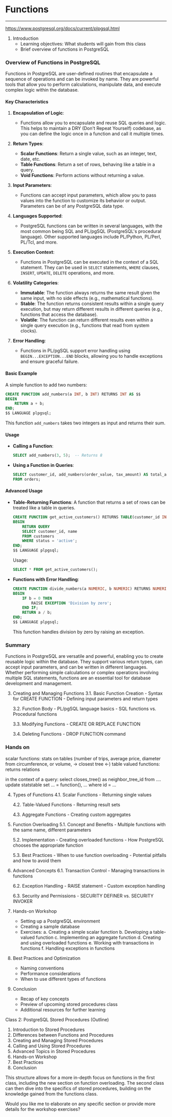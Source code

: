 # Functions

----------------------------------

<https://www.postgresql.org/docs/current/plpgsql.html>

1. Introduction
   - Learning objectives: What students will gain from this class
   - Brief overview of functions in PostgreSQL

### Overview of Functions in PostgreSQL

Functions in PostgreSQL are user-defined routines that encapsulate a sequence of operations and can be invoked by name. They are powerful tools that allow you to perform calculations, manipulate data, and execute complex logic within the database.

#### Key Characteristics

1. **Encapsulation of Logic**:
   - Functions allow you to encapsulate and reuse SQL queries and logic. This helps to maintain a DRY (Don't Repeat Yourself) codebase, as you can define the logic once in a function and call it multiple times.

2. **Return Types**:

   - **Scalar Functions**: Return a single value, such as an integer, text, date, etc.
   - **Table Functions**: Return a set of rows, behaving like a table in a query.
   - **Void Functions**: Perform actions without returning a value.

3. **Input Parameters**:
   - Functions can accept input parameters, which allow you to pass values into the function to customize its behavior or output. Parameters can be of any PostgreSQL data type.

4. **Languages Supported**:
   - PostgreSQL functions can be written in several languages, with the most common being SQL and PL/pgSQL (PostgreSQL's procedural language). Other supported languages include PL/Python, PL/Perl, PL/Tcl, and more.

5. **Execution Context**:
   - Functions in PostgreSQL can be executed in the context of a SQL statement. They can be used in `SELECT` statements, `WHERE` clauses, `INSERT`, `UPDATE`, `DELETE` operations, and more.

6. **Volatility Categories**:
   - **Immutable**: The function always returns the same result given the same input, with no side effects (e.g., mathematical functions).
   - **Stable**: The function returns consistent results within a single query execution, but may return different results in different queries (e.g., functions that access the database).
   - **Volatile**: The function can return different results even within a single query execution (e.g., functions that read from system clocks).

7. **Error Handling**:
   - Functions in PL/pgSQL support error handling using `BEGIN...EXCEPTION...END` blocks, allowing you to handle exceptions and ensure graceful failure.

#### Basic Example

A simple function to add two numbers:

```sql
CREATE FUNCTION add_numbers(a INT, b INT) RETURNS INT AS $$
BEGIN
    RETURN a + b;
END;
$$ LANGUAGE plpgsql;
```

This function `add_numbers` takes two integers as input and returns their sum.

#### Usage

- **Calling a Function**:

  ```sql
  SELECT add_numbers(3, 5);  -- Returns 8
  ```

- **Using a Function in Queries**:

  ```sql
  SELECT customer_id, add_numbers(order_value, tax_amount) AS total_amount
  FROM orders;
  ```

#### Advanced Usage

- **Table-Returning Functions**: A function that returns a set of rows can be treated like a table in queries.

  ```sql
  CREATE FUNCTION get_active_customers() RETURNS TABLE(customer_id INT, name TEXT) AS $$
  BEGIN
      RETURN QUERY
      SELECT customer_id, name
      FROM customers
      WHERE status = 'active';
  END;
  $$ LANGUAGE plpgsql;
  ```

  Usage:

  ```sql
  SELECT * FROM get_active_customers();
  ```

- **Functions with Error Handling**:

  ```sql
  CREATE FUNCTION divide_numbers(a NUMERIC, b NUMERIC) RETURNS NUMERIC AS $$
  BEGIN
      IF b = 0 THEN
          RAISE EXCEPTION 'Division by zero';
      END IF;
      RETURN a / b;
  END;
  $$ LANGUAGE plpgsql;
  ```

  This function handles division by zero by raising an exception.

### Summary

Functions in PostgreSQL are versatile and powerful, enabling you to create reusable logic within the database. They support various return types, can accept input parameters, and can be written in different languages. Whether performing simple calculations or complex operations involving multiple SQL statements, functions are an essential tool for database development and management.

3. Creating and Managing Functions
   3.1. Basic Function Creation
       - Syntax for CREATE FUNCTION
       - Defining input parameters and return types

   3.2. Function Body
       - PL/pgSQL language basics
       - SQL functions vs. Procedural functions

   3.3. Modifying Functions
       - CREATE OR REPLACE FUNCTION

   3.4. Deleting Functions
       - DROP FUNCTION command

### Hands on

scalar functions: stats on tables (number of trips, average price, diameter from circumference, or volume, -> closest tree <-)
table valued functions: returns relations

in the context of a query:
select closes_tree() as neighbor_tree_id from ....
update statstable set ... = function(), ... where id = ...

4. Types of Functions
   4.1. Scalar Functions
       - Returning single values

   4.2. Table-Valued Functions
       - Returning result sets

   4.3. Aggregate Functions
       - Creating custom aggregates

5. Function Overloading
   5.1. Concept and Benefits
       - Multiple functions with the same name, different parameters

   5.2. Implementation
       - Creating overloaded functions
       - How PostgreSQL chooses the appropriate function

   5.3. Best Practices
       - When to use function overloading
       - Potential pitfalls and how to avoid them

6. Advanced Concepts
   6.1. Transaction Control
       - Managing transactions in functions

   6.2. Exception Handling
       - RAISE statement
       - Custom exception handling

   6.3. Security and Permissions
       - SECURITY DEFINER vs. SECURITY INVOKER

7. Hands-on Workshop
   - Setting up a PostgreSQL environment
   - Creating a sample database
   - Exercises:
     a. Creating a simple scalar function
     b. Developing a table-valued function
     c. Implementing an aggregate function
     d. Creating and using overloaded functions
     e. Working with transactions in functions
     f. Handling exceptions in functions

8. Best Practices and Optimization
   - Naming conventions
   - Performance considerations
   - When to use different types of functions

9. Conclusion
   - Recap of key concepts
   - Preview of upcoming stored procedures class
   - Additional resources for further learning

Class 2: PostgreSQL Stored Procedures (Outline)

1. Introduction to Stored Procedures
2. Differences between Functions and Procedures
3. Creating and Managing Stored Procedures
4. Calling and Using Stored Procedures
5. Advanced Topics in Stored Procedures
6. Hands-on Workshop
7. Best Practices
8. Conclusion

This structure allows for a more in-depth focus on functions in the first class, including the new section on function overloading. The second class can then dive into the specifics of stored procedures, building on the knowledge gained from the functions class.

Would you like me to elaborate on any specific section or provide more details for the workshop exercises?
